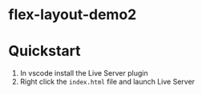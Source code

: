 # flex-layout-demo2

# Quickstart
1. In vscode install the Live Server plugin
1. Right click the ```index.html``` file and launch Live Server

